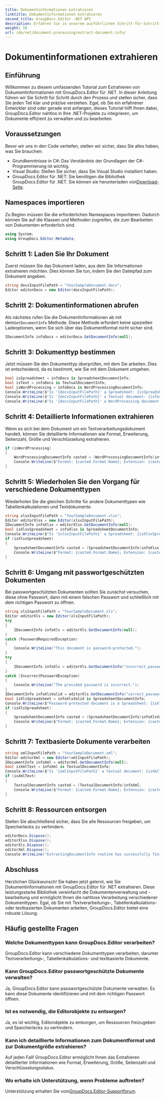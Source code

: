 ```yaml
---
title: Dokumentinformationen extrahieren
linktitle: Dokumentinformationen extrahieren
second_title: GroupDocs.Editor .NET API
description: Erfahren Sie in unserem ausführlichen Schritt-für-Schritt-Tutorial, wie Sie mit GroupDocs.Editor für .NET Dokumentinformationen extrahieren. Perfekt für die Verwaltung verschiedener Dokumenttypen.
weight: 10
url: /de/net/document-processing/extract-document-info/
---
```


# Dokumentinformationen extrahieren

## Einführung
Willkommen zu diesem umfassenden Tutorial zum Extrahieren von Dokumentinformationen mit GroupDocs.Editor für .NET. In dieser Anleitung führen wir Sie Schritt für Schritt durch den Prozess und stellen sicher, dass Sie jeden Teil klar und präzise verstehen. Egal, ob Sie ein erfahrener Entwickler sind oder gerade erst anfangen, dieses Tutorial hilft Ihnen dabei, GroupDocs.Editor nahtlos in Ihre .NET-Projekte zu integrieren, um Dokumente effizient zu verwalten und zu bearbeiten.
## Voraussetzungen
Bevor wir uns in den Code vertiefen, stellen wir sicher, dass Sie alles haben, was Sie brauchen:
- Grundkenntnisse in C#: Das Verständnis der Grundlagen der C#-Programmierung ist wichtig.
- Visual Studio: Stellen Sie sicher, dass Sie Visual Studio installiert haben.
-  GroupDocs.Editor für .NET: Sie benötigen die Bibliothek GroupDocs.Editor für .NET. Sie können sie herunterladen von[Download-Seite](https://releases.groupdocs.com/editor/net/).
## Namespaces importieren
Zu Beginn müssen Sie die erforderlichen Namespaces importieren. Dadurch können Sie auf die Klassen und Methoden zugreifen, die zum Bearbeiten von Dokumenten erforderlich sind.
```csharp
using System;
using GroupDocs.Editor.Metadata;
```
## Schritt 1: Laden Sie Ihr Dokument
Zuerst müssen Sie das Dokument laden, aus dem Sie Informationen extrahieren möchten. Dies können Sie tun, indem Sie den Dateipfad zum Dokument angeben.
```csharp
string docxInputFilePath = "YourSampleDocument.docx";
Editor editorDocx = new Editor(docxInputFilePath);
```
## Schritt 2: Dokumentinformationen abrufen
 Als nächstes rufen Sie die Dokumentinformationen ab mit dem`GetDocumentInfo` Methode. Diese Methode erfordert keine speziellen Ladeoptionen, wenn Sie sich über das Dokumentformat nicht sicher sind.
```csharp
IDocumentInfo infoDocx = editorDocx.GetDocumentInfo(null);
```
## Schritt 3: Dokumenttyp bestimmen
Jetzt müssen Sie den Dokumenttyp überprüfen, mit dem Sie arbeiten. Dies ist entscheidend, da es bestimmt, wie Sie mit dem Dokument umgehen.
```csharp
bool isSpreadsheet = infoDocx is SpreadsheetDocumentInfo;
bool isText = infoDocx is TextualDocumentInfo;
bool isWordProcessing = infoDocx is WordProcessingDocumentInfo;
Console.WriteLine($"Is '{docxInputFilePath}' a Spreadsheet: {isSpreadsheet}");
Console.WriteLine($"Is '{docxInputFilePath}' a Textual document: {isText}");
Console.WriteLine($"Is '{docxInputFilePath}' a WordProcessing document: {isWordProcessing}");
```
## Schritt 4: Detaillierte Informationen extrahieren
Wenn es sich bei dem Dokument um ein Textverarbeitungsdokument handelt, können Sie detaillierte Informationen wie Format, Erweiterung, Seitenzahl, Größe und Verschlüsselung extrahieren.
```csharp
if (isWordProcessing)
{
    WordProcessingDocumentInfo casted = (WordProcessingDocumentInfo)infoDocx;
    Console.WriteLine($"Format: {casted.Format.Name}; Extension: {casted.Format.Extension}; Page count: {casted.PageCount}; Size: {casted.Size} bytes; Is encrypted: {casted.IsEncrypted}");
}
```
## Schritt 5: Wiederholen Sie den Vorgang für verschiedene Dokumenttypen
Wiederholen Sie die gleichen Schritte für andere Dokumenttypen wie Tabellenkalkulationen und Textdokumente.
```csharp
string xlsxInputFilePath = "YourSampleDocument.xlsx";
Editor editorXlsx = new Editor(xlsxInputFilePath);
IDocumentInfo infoXlsx = editorXlsx.GetDocumentInfo(null);
bool isXlsxSpreadsheet = infoXlsx is SpreadsheetDocumentInfo;
Console.WriteLine($"Is '{xlsxInputFilePath}' a Spreadsheet: {isXlsxSpreadsheet}");
if (isXlsxSpreadsheet)
{
    SpreadsheetDocumentInfo casted = (SpreadsheetDocumentInfo)infoXlsx;
    Console.WriteLine($"Format: {casted.Format.Name}; Extension: {casted.Format.Extension}; Tabs count: {casted.PageCount}; Size: {casted.Size} bytes; Is encrypted: {casted.IsEncrypted}");
}
```
## Schritt 6: Umgang mit passwortgeschützten Dokumenten
Bei passwortgeschützten Dokumenten sollten Sie zunächst versuchen, diese ohne Passwort, dann mit einem falschen Passwort und schließlich mit dem richtigen Passwort zu öffnen.
```csharp
string xlsInputFilePath = "YourSampleDocument.xls";
Editor editorXls = new Editor(xlsInputFilePath);
try
{
    IDocumentInfo infoXls = editorXls.GetDocumentInfo(null);
}
catch (PasswordRequiredException)
{
    Console.WriteLine("This document is password-protected.");
}
try
{
    IDocumentInfo infoXls = editorXls.GetDocumentInfo("incorrect_password");
}
catch (IncorrectPasswordException)
{
    Console.WriteLine("The provided password is incorrect.");
}
IDocumentInfo infoXlsValid = editorXls.GetDocumentInfo("correct_password");
bool isXlsSpreadsheet = infoXlsValid is SpreadsheetDocumentInfo;
Console.WriteLine($"Password-protected document is a Spreadsheet: {isXlsSpreadsheet}");
if (isXlsSpreadsheet)
{
    SpreadsheetDocumentInfo casted = (SpreadsheetDocumentInfo)infoXlsValid;
    Console.WriteLine($"Format: {casted.Format.Name}; Extension: {casted.Format.Extension}; Tabs count: {casted.PageCount}; Size: {casted.Size} bytes; Is encrypted: {casted.IsEncrypted}");
}
```
## Schritt 7: Textbasierte Dokumente verarbeiten
```csharp
string xmlInputFilePath = "YourSampleDocument.xml";
Editor editorXml = new Editor(xmlInputFilePath);
IDocumentInfo infoXml = editorXml.GetDocumentInfo(null);
bool isXmlText = infoXml is TextualDocumentInfo;
Console.WriteLine($"Is '{xmlInputFilePath}' a Textual document: {isXmlText}");
if (isXmlText)
{
    TextualDocumentInfo casted = (TextualDocumentInfo)infoXml;
    Console.WriteLine($"Format: {casted.Format.Name}; Extension: {casted.Format.Extension}; Encoding: {casted.Encoding}; Size: {casted.Size} bytes");
}
```
## Schritt 8: Ressourcen entsorgen
Stellen Sie abschließend sicher, dass Sie alle Ressourcen freigeben, um Speicherlecks zu verhindern.
```csharp
editorDocx.Dispose();
editorXlsx.Dispose();
editorXls.Dispose();
editorXml.Dispose();
Console.WriteLine("ExtractingDocumentInfo routine has successfully finished");
```
## Abschluss
Herzlichen Glückwunsch! Sie haben jetzt gelernt, wie Sie Dokumentinformationen mit GroupDocs.Editor für .NET extrahieren. Diese leistungsstarke Bibliothek vereinfacht die Dokumentenverwaltung und -bearbeitung und ermöglicht Ihnen die nahtlose Verarbeitung verschiedener Dokumenttypen. Egal, ob Sie mit Textverarbeitungs-, Tabellenkalkulations- oder textbasierten Dokumenten arbeiten, GroupDocs.Editor bietet eine robuste Lösung.
## Häufig gestellte Fragen
### Welche Dokumenttypen kann GroupDocs.Editor verarbeiten?
GroupDocs.Editor kann verschiedene Dokumenttypen verarbeiten, darunter Textverarbeitungs-, Tabellenkalkulations- und textbasierte Dokumente.
### Kann GroupDocs.Editor passwortgeschützte Dokumente verwalten?
Ja, GroupDocs.Editor kann passwortgeschützte Dokumente verwalten. Es kann diese Dokumente identifizieren und mit dem richtigen Passwort öffnen.
### Ist es notwendig, die Editorobjekte zu entsorgen?
Ja, es ist wichtig, Editorobjekte zu entsorgen, um Ressourcen freizugeben und Speicherlecks zu verhindern.
### Kann ich detaillierte Informationen zum Dokumentformat und zur Dokumentgröße extrahieren?
Auf jeden Fall! GroupDocs.Editor ermöglicht Ihnen das Extrahieren detaillierter Informationen wie Format, Erweiterung, Größe, Seitenzahl und Verschlüsselungsstatus.
### Wo erhalte ich Unterstützung, wenn Probleme auftreten?
 Unterstützung erhalten Sie vom[GroupDocs.Editor-Supportforum](https://forum.groupdocs.com/c/editor/20).